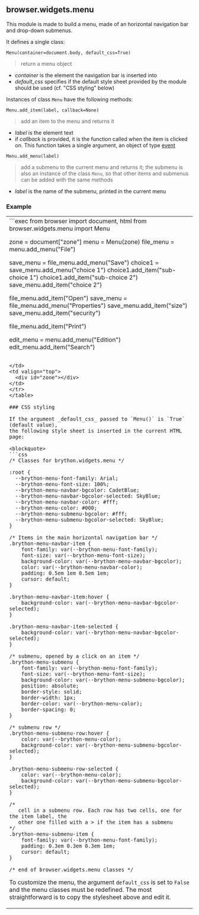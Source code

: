 browser.widgets.menu
----------------------

This module is made to build a menu, made of an horizontal navigation bar and
drop-down submenus.

It defines a single class:

`Menu(container=document.body, default_css=True)`
> return a menu object

- _container_ is the element the navigation bar is inserted into
- _default_css_ specifies if the default style sheet provided by the module
  should be used (cf. "CSS styling" below)

Instances of class `Menu` have the following methods:

`Menu.add_item(label, callback=None)`

> add an item to the menu and returns it

- _label_ is the element text
- if _callback_ is provided, it is the function called when the item is
  clicked on. This function takes a single argument, an object of type
  [event](events.html)

`Menu.add_menu(label)`

> add a submenu to the current menu and returns it; the submenu is also an
> instance of the class `Menu`, so that other items and submenus can be
> added with the same methods

- _label_ is the name of the submenu, printed in the current menu

### Example

<table>
<tr>
<td>
```exec
from browser import document, html
from browser.widgets.menu import Menu

zone = document["zone"]
menu = Menu(zone)
file_menu = menu.add_menu("File")

save_menu = file_menu.add_menu("Save")
choice1 = save_menu.add_menu("choice 1")
choice1.add_item("sub-choice 1")
choice1.add_item("sub-choice 2")
save_menu.add_item("choice 2")

file_menu.add_item("Open")
save_menu = file_menu.add_menu("Properties")
save_menu.add_item("size")
save_menu.add_item("security")

file_menu.add_item("Print")

edit_menu = menu.add_menu("Edition")
edit_menu.add_item("Search")
```

</td>
<td valign="top">
  <div id="zone"></div>
</td>
</tr>
</table>

### CSS styling

If the argument _default_css_ passed to `Menu()` is `True` (default value),
the following style sheet is inserted in the current HTML page:

<blockquote>
```css
/* Classes for brython.widgets.menu */

:root {
  --brython-menu-font-family: Arial;
  --brython-menu-font-size: 100%;
  --brython-menu-navbar-bgcolor: CadetBlue;
  --brython-menu-navbar-bgcolor-selected: SkyBlue;
  --brython-menu-navbar-color: #fff;
  --brython-menu-color: #000;
  --brython-menu-submenu-bgcolor: #fff;
  --brython-menu-submenu-bgcolor-selected: SkyBlue;
}

/* Items in the main horizontal navigation bar */
.brython-menu-navbar-item {
    font-family: var(--brython-menu-font-family);
    font-size: var(--brython-menu-font-size);
    background-color: var(--brython-menu-navbar-bgcolor);
    color: var(--brython-menu-navbar-color);
    padding: 0.5em 1em 0.5em 1em;
    cursor: default;
}

.brython-menu-navbar-item:hover {
    background-color: var(--brython-menu-navbar-bgcolor-selected);
}

.brython-menu-navbar-item-selected {
    background-color: var(--brython-menu-navbar-bgcolor-selected);
}

/* submenu, opened by a click on an item */
.brython-menu-submenu {
    font-family: var(--brython-menu-font-family);
    font-size: var(--brython-menu-font-size);
    background-color: var(--brython-menu-submenu-bgcolor);
    position: absolute;
    border-style: solid;
    border-width: 1px;
    border-color: var(--brython-menu-color);
    border-spacing: 0;
}

/* submenu row */
.brython-menu-submenu-row:hover {
    color: var(--brython-menu-color);
    background-color: var(--brython-menu-submenu-bgcolor-selected);
}

.brython-menu-submenu-row-selected {
    color: var(--brython-menu-color);
    background-color: var(--brython-menu-submenu-bgcolor-selected);
}

/*
   cell in a submenu row. Each row has two cells, one for the item label, the
   other one filled with a > if the item has a submenu
*/
.brython-menu-submenu-item {
    font-family: var(--brython-menu-font-family);
    padding: 0.3em 0.3em 0.3em 1em;
    cursor: default;
}

/* end of browser.widgets.menu classes */
```
</blockquote>

To customize the menu, the argument `default_css` is set to `False` and the
menu classes must be redefined. The most straightforward is to copy the
stylesheet above and edit it.